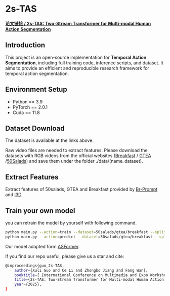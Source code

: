 # 2s-TAS

[**论文链接 / 2s-TAS: Two-Stream Transformer for Multi-modal Human Action Segmentation**](https://your_paper_link_here)

## Introduction

This project is an open-source implementation for **Temporal Action Segmentation**, including full training code, inference scripts, and dataset. It aims to provide an efficient and reproducible research framework for temporal action segmentation.

## Environment Setup
- Python == 3.9
- PyTorch == 2.0.1
- Cuda == 11.8

## Dataset Download

The dataset is available at the links above.

Raw video files are needed to extract features. Please download the datasets with RGB videos from the official websites ([Breakfast](https://serre-lab.clps.brown.edu/resource/breakfast-actions-dataset/) / [GTEA](https://cbs.ic.gatech.edu/fpv/) /[50Salads](https://cvip.computing.dundee.ac.uk/datasets/foodpreparation/50salads/)) and save them under the folder ./data/(name_dataset). 
  
## Extract Features
Extract features of 50salads, GTEA and Breakfast provided by [Br-Prompt](https://github.com/ttlmh/Bridge-Prompt) and [I3D](https://github.com/piergiaj/pytorch-i3d).

## Train your own model
you can retrain the model by yourself with following command.

```bash
python main.py --action=train --dataset=50salads/gtea/breakfast --split=1/2/3/4
python main.py --action=predict --dataset=50salads/gtea/breakfast --split=1/2/3/4
```
Our model adapted form [ASFormer](https://github.com/ChinaYi/ASFormer).

If you find our repo useful, please give us a star and cite:

```bash
@inproceedings{guo_2s-TAS,  
	author={Xuli Guo and Ce Li and Zhongbo Jiang and Fang Wan}, 
	booktitle={ International Conference on Multimedia and Expo Workshops(ICMEW)},   
	title={2s-TAS: Two-Stream Transformer for Multi-modal Human Action Segmentation},
	year={2025},  
}

